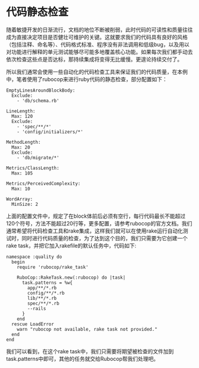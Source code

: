 # 代码静态检查

随着敏捷开发的日渐流行，文档的地位不断被削弱，此时代码的可读性和质量往往成为直接决定项目是否健壮可维护的关键。这就要求我们的代码具有良好的风格（包括注释、命名等）、代码格式标准、程序没有非法调用和低级bug，以及用以对功能进行解释的单元测试能够尽可能多地覆盖核心功能。如果每次我们都手动去依次检查这些点是否达标，那持续集成将变得无比缓慢。更遑论持续交付了。

所以我们通常会使用一些自动化的代码检查工具来保证我们的代码质量，在本例中，笔者使用了rubocop来进行ruby代码的静态检查，部分配置如下：

```
EmptyLinesAroundBlockBody:
  Exclude:
    - 'db/schema.rb'

LineLength:
  Max: 120
  Exclude:
    - 'spec/**/*'
    - 'config/initializers/*'

MethodLength:
  Max: 20
  Exclude:
    - 'db/migrate/*'

Metrics/ClassLength:
  Max: 105

Metrics/PerceivedComplexity:
  Max: 10

WordArray:
  MinSize: 2

```

上面的配置文件中，规定了在block体前后必须有空行，每行代码最长不能超过120个符号，方法不能超过20行等，更多配置，请参考rubocop的官方文档。我们通常希望将代码检查工具和rake集成，这样我们就可以在使用rake运行自动化测试时，同时进行代码质量的检查，为了达到这个目的，我们只需要为它创建一个rake task，并把它加入rakefile的默认任务中，代码如下:

```
namespace :quality do
  begin
    require 'rubocop/rake_task'

    RuboCop::RakeTask.new(:rubocop) do |task|
      task.patterns = %w{
        app/**/*.rb
        config/**/*.rb
        lib/**/*.rb
        spec/**/*.rb
        --rails
      }
    end
  rescue LoadError
    warn "rubocop not available, rake task not provided."
  end
end
```

我们可以看到，在这个rake task中，我们只需要将期望被检查的文件加到task.patterns中即可，其他的任务就交给Rubocop帮我们处理吧。
